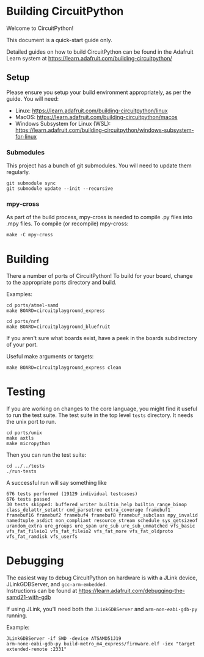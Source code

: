 
# Building CircuitPython

Welcome to CircuitPython!  

This document is a quick-start guide only.

Detailed guides on how to build CircuitPython can be found in the Adafruit Learn system at
https://learn.adafruit.com/building-circuitpython/

## Setup

Please ensure you setup your build environment appropriately, as per the guide.  You will need:

* Linux: https://learn.adafruit.com/building-circuitpython/linux
* MacOS: https://learn.adafruit.com/building-circuitpython/macos
* Windows Subsystem for Linux (WSL): https://learn.adafruit.com/building-circuitpython/windows-subsystem-for-linux

### Submodules

This project has a bunch of git submodules.  You will need to update them regularly.

    git submodule sync
    git submodule update --init --recursive

### mpy-cross

As part of the build process, mpy-cross is needed to compile .py files into .mpy files.
To compile (or recompile) mpy-cross:

    make -C mpy-cross 

# Building

There a number of ports of CircuitPython!  To build for your board, change to the appropriate ports directory and build.

Examples:

    cd ports/atmel-samd
    make BOARD=circuitplayground_express

    cd ports/nrf
    make BOARD=circuitplayground_bluefruit

If you aren't sure what boards exist, have a peek in the boards subdirectory of your port.

Useful make arguments or targets:

    make BOARD=circuitplayground_express clean

# Testing

If you are working on changes to the core language, you might find it useful to run the test suite.
The test suite in the top level `tests` directory.  It needs the unix port to run.

    cd ports/unix
    make axtls
    make micropython

Then you can run the test suite:

    cd ../../tests
    ./run-tests

A successful run will say something like

    676 tests performed (19129 individual testcases)
    676 tests passed
    30 tests skipped: buffered_writer builtin_help builtin_range_binop class_delattr_setattr cmd_parsetree extra_coverage framebuf1 framebuf16 framebuf2 framebuf4 framebuf8 framebuf_subclass mpy_invalid namedtuple_asdict non_compliant resource_stream schedule sys_getsizeof urandom_extra ure_groups ure_span ure_sub ure_sub_unmatched vfs_basic vfs_fat_fileio1 vfs_fat_fileio2 vfs_fat_more vfs_fat_oldproto vfs_fat_ramdisk vfs_userfs

# Debugging

The easiest way to debug CircuitPython on hardware is with a JLink device, JLinkGDBServer, and `gcc-arm-embedded`.   
Instructions can be found at https://learn.adafruit.com/debugging-the-samd21-with-gdb

If using JLink, you'll need both the `JLinkGDBServer` and `arm-non-eabi-gdb-py` running.

Example:

    JLinkGDBServer -if SWD -device ATSAMD51J19
    arm-none-eabi-gdb-py build-metro_m4_express/firmware.elf -iex "target extended-remote :2331"
 
 